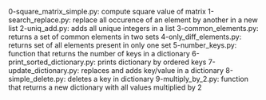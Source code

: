 0-square_matrix_simple.py: compute square value of matrix
1-search_replace.py: replace all occurence of an element by another in a new list
2-uniq_add.py: adds all unique integers in a list
3-common_elements.py: returns a set of common elements in two sets
4-only_diff_elements.py: returns set of all elements present in only one set
5-number_keys.py: function that returns the number of keys in a dictionary
6-print_sorted_dictionary.py: prints dictionary by ordered keys
7-update_dictionary.py: replaces and adds key/value in a dictionary
8-simple_delete.py: deletes a key in dictionary
9-multiply_by_2.py: function that returns a new dictionary with all values multiplied by 2
